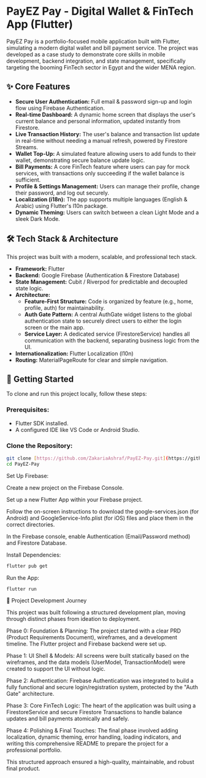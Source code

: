 # PayEZ Pay - Digital Wallet & FinTech App (Flutter)

PayEZ Pay is a portfolio-focused mobile application built with Flutter, simulating a modern digital wallet and bill payment service. The project was developed as a case study to demonstrate core skills in mobile development, backend integration, and state management, specifically targeting the booming FinTech sector in Egypt and the wider MENA region.


## ✨ Core Features

* **Secure User Authentication:** Full email & password sign-up and login flow using Firebase Authentication.
* **Real-time Dashboard:** A dynamic home screen that displays the user's current balance and personal information, updated instantly from Firestore.
* **Live Transaction History:** The user's balance and transaction list update in real-time without needing a manual refresh, powered by Firestore Streams.
* **Wallet Top-Up:** A simulated feature allowing users to add funds to their wallet, demonstrating secure balance update logic.
* **Bill Payments:** A core FinTech feature where users can pay for mock services, with transactions only succeeding if the wallet balance is sufficient.
* **Profile & Settings Management:** Users can manage their profile, change their password, and log out securely.
* **Localization (i18n):** The app supports multiple languages (English & Arabic) using Flutter's l10n package.
* **Dynamic Theming:** Users can switch between a clean Light Mode and a sleek Dark Mode.

## 🛠️ Tech Stack & Architecture

This project was built with a modern, scalable, and professional tech stack.

* **Framework:** Flutter
* **Backend:** Google Firebase (Authentication & Firestore Database)
* **State Management:** Cubit / Riverpod for predictable and decoupled state logic.
* **Architecture:**
    * **Feature-First Structure:** Code is organized by feature (e.g., home, profile, auth) for maintainability.
    * **Auth Gate Pattern:** A central AuthGate widget listens to the global authentication state to securely direct users to either the login screen or the main app.
    * **Service Layer:** A dedicated service (FirestoreService) handles all communication with the backend, separating business logic from the UI.
* **Internationalization:** Flutter Localization (l10n)
* **Routing:** MaterialPageRoute for clear and simple navigation.

## 🚀 Getting Started

To clone and run this project locally, follow these steps:

### Prerequisites:

* Flutter SDK installed.
* A configured IDE like VS Code or Android Studio.

### Clone the Repository:

```bash
git clone [https://github.com/ZakariaAshraf/PayEZ-Pay.git](https://github.com/ZakariaAshraf/PayEZ-Pay.git)
cd PayEZ-Pay
```


Set Up Firebase:

Create a new project on the Firebase Console.

Set up a new Flutter App within your Firebase project.

Follow the on-screen instructions to download the google-services.json (for Android) and GoogleService-Info.plist (for iOS) files and place them in the correct directories.

In the Firebase console, enable Authentication (Email/Password method) and Firestore Database.

Install Dependencies:
```bash
flutter pub get
```


Run the App:
```bash
flutter run
```


📝 Project Development Journey

This project was built following a structured development plan, moving through distinct phases from ideation to deployment.

Phase 0: Foundation & Planning: The project started with a clear PRD (Product Requirements Document), wireframes, and a development timeline. The Flutter project and Firebase backend were set up.

Phase 1: UI Shell & Models: All screens were built statically based on the wireframes, and the data models (UserModel, TransactionModel) were created to support the UI without logic.

Phase 2: Authentication: Firebase Authentication was integrated to build a fully functional and secure login/registration system, protected by the "Auth Gate" architecture.

Phase 3: Core FinTech Logic: The heart of the application was built using a FirestoreService and secure Firestore Transactions to handle balance updates and bill payments atomically and safely.

Phase 4: Polishing & Final Touches: The final phase involved adding localization, dynamic theming, error handling, loading indicators, and writing this comprehensive README to prepare the project for a professional portfolio.

This structured approach ensured a high-quality, maintainable, and robust final product.